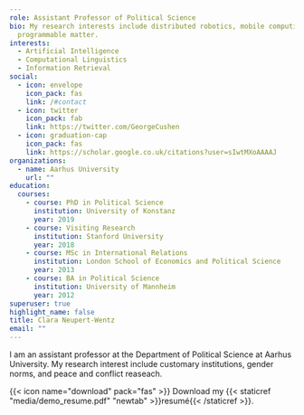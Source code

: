 ```yaml
---
role: Assistant Professor of Political Science
bio: My research interests include distributed robotics, mobile computing and
  programmable matter.
interests:
  - Artificial Intelligence
  - Computational Linguistics
  - Information Retrieval
social:
  - icon: envelope
    icon_pack: fas
    link: /#contact
  - icon: twitter
    icon_pack: fab
    link: https://twitter.com/GeorgeCushen
  - icon: graduation-cap
    icon_pack: fas
    link: https://scholar.google.co.uk/citations?user=sIwtMXoAAAAJ
organizations:
  - name: Aarhus University
    url: ""
education:
  courses:
    - course: PhD in Political Science
      institution: University of Konstanz
      year: 2019
    - course: Visiting Research
      institution: Stanford University
      year: 2018
    - course: MSc in International Relations
      institution: London School of Economics and Political Science
      year: 2013
    - course: BA in Political Science
      institution: University of Mannheim
      year: 2012
superuser: true
highlight_name: false
title: Clara Neupert-Wentz
email: ""
---
```

I am an assistant professor at the Department of Political Science at Aarhus University. My research interest include customary institutions, gender norms, and peace and conflict reaseach.



{{< icon name="download" pack="fas" >}} Download my {{< staticref "media/demo_resume.pdf" "newtab" >}}resumé{{< /staticref >}}.